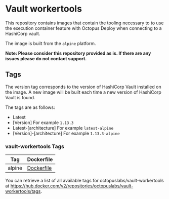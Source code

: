 # Vault workertools

This repository contains images that contain the tooling necessary to to use the execution container feature with Octopus Deploy when connecting to a HashiCorp vault.

The image is built from the `alpine` platform.

**Note: Please consider this repository provided as is.  If there are any issues please do not contact support.**

## Tags

The version tag corresponds to the version of HashiCorp Vault installed on the image. 
A new image will be built each time a new version of HashiCorp Vault is found.  

The tags are as follows:
- Latest
- [Version] For example `1.13.3`
- Latest-[architecture] For example `latest-alpine`
- [Version]-[architecture] For example `1.13.3-alpine`

### vault-workertools Tags

Tag | Dockerfile
---------| ---------------
alpine| [Dockerfile](https://github.com/OctopusDeployLabs/vault-workertools/blob/main/alpine/dockerfile)

You can retrieve a list of all available tags for octopuslabs/vault-workertools at https://hub.docker.com/v2/repositories/octopuslabs/vault-workertools/tags.
